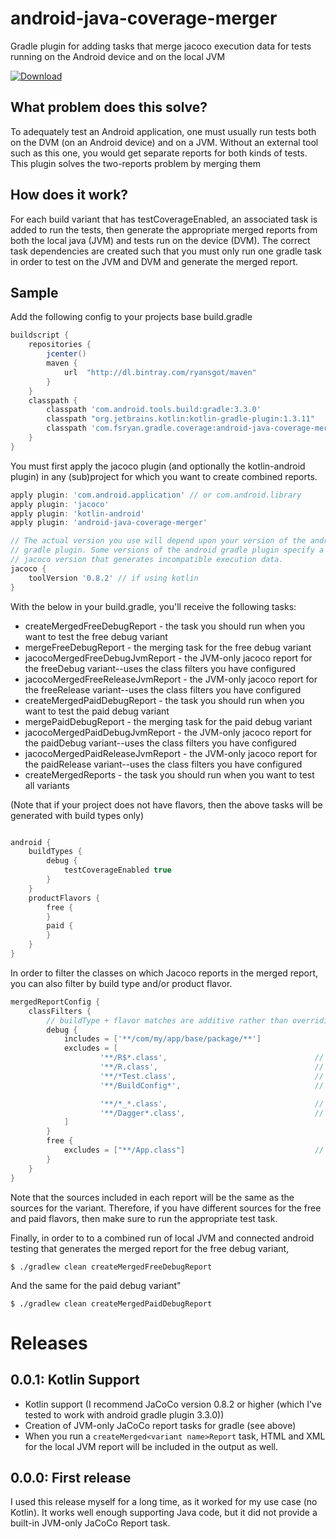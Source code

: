 # android-java-coverage-merger
Gradle plugin for adding tasks that merge jacoco execution data for tests running on the Android device and on the local JVM

[ ![Download](https://api.bintray.com/packages/ryansgot/maven/android-java-coverage-merger/images/download.svg) ](https://bintray.com/ryansgot/maven/android-java-coverage-merger/_latestVersion)

## What problem does this solve?
To adequately test an Android application, one must usually run tests both on the DVM (on an Android device) and on a
JVM. Without an external tool such as this one, you would get separate reports for both kinds of tests. This plugin
solves the two-reports problem by merging them

## How does it work?
For each build variant that has testCoverageEnabled, an associated task is added to run the tests, then generate the
appropriate merged reports from both the local java (JVM) and tests run on the device (DVM). The correct task 
dependencies are created such that you must only run one gradle task in order to test on the JVM and DVM and generate
the merged report.

## Sample
Add the following config to your projects base build.gradle
```groovy
buildscript {
    repositories {
        jcenter()
        maven {
            url  "http://dl.bintray.com/ryansgot/maven"
        }
    }
    classpath {
        classpath 'com.android.tools.build:gradle:3.3.0'
        classpath "org.jetbrains.kotlin:kotlin-gradle-plugin:1.3.11"
        classpath 'com.fsryan.gradle.coverage:android-java-coverage-merger:x.y.z'
    }
}
```
You must first apply the jacoco plugin (and optionally the kotlin-android plugin) in any (sub)project for which you want to create combined reports.
```groovy
apply plugin: 'com.android.application' // or com.android.library
apply plugin: 'jacoco'
apply plugin: 'kotlin-android'
apply plugin: 'android-java-coverage-merger'

// The actual version you use will depend upon your version of the android
// gradle plugin. Some versions of the android gradle plugin specify a
// jacoco version that generates incompatible execution data.  
jacoco {
    toolVersion '0.8.2' // if using kotlin
}

```
With the below in your build.gradle, you'll receive the following tasks:
- createMergedFreeDebugReport - the task you should run when you want to test the free debug variant
- mergeFreeDebugReport - the merging task for the free debug variant
- jacocoMergedFreeDebugJvmReport - the JVM-only jacoco report for the freeDebug variant--uses the class filters you have configured
- jacocoMergedFreeReleaseJvmReport - the JVM-only jacoco report for the freeRelease variant--uses the class filters you have configured
- createMergedPaidDebugReport - the task you should run when you want to test the paid debug variant
- mergePaidDebugReport - the merging task for the paid debug variant
- jacocoMergedPaidDebugJvmReport - the JVM-only jacoco report for the paidDebug variant--uses the class filters you have configured
- jacocoMergedPaidReleaseJvmReport - the JVM-only jacoco report for the paidRelease variant--uses the class filters you have configured
- createMergedReports - the task you should run when you want to test all variants

(Note that if your project does not have flavors, then the above tasks will be generated with build types only) 
```groovy

android {
    buildTypes {
        debug {
            testCoverageEnabled true
        }
    }
    productFlavors {
        free {
        }
        paid {
        }
    }
}
```
In order to filter the classes on which Jacoco reports in the merged report, you can also filter by build type and/or product flavor.
```groovy
mergedReportConfig {
    classFilters {
        // buildType + flavor matches are additive rather than overriding
        debug {
            includes = ['**/com/my/app/base/package/**']
            excludes = [
                    '**/R$*.class',                                 // generated R subclasses
                    '**/R.class',                                   // generated R classes
                    '**/*Test.class',                               // filter test classes
                    '**/BuildConfig*',                              // generated BuildConfig classes

                    '**/*_*.class',                                 // Butterknife/AutoValue/Dagger-generated classes
                    '**/Dagger*.class',                             // Dagger-generated classes
            ]
        }
        free {
            excludes = ["**/App.class"]                             // free flavor debug report additionally filters any class called App
        }
    }
}
```
Note that the sources included in each report will be the same as the sources for the variant. Therefore, if you have different sources for the free and paid flavors, then make sure to run the appropriate test task.

Finally, in order to to a combined run of local JVM and connected android testing that generates the merged report for the free debug variant,
```
$ ./gradlew clean createMergedFreeDebugReport
```
And the same for the paid debug variant"
```
$ ./gradlew clean createMergedPaidDebugReport
```

# Releases

## 0.0.1: Kotlin Support
* Kotlin support (I recommend JaCoCo version 0.8.2 or higher (which I've tested to work with android gradle plugin 3.3.0))
* Creation of JVM-only JaCoCo report tasks for gradle (see above)
* When you run a `createMerged<variant name>Report` task, HTML and XML for the local JVM report will be included in the output as well.

## 0.0.0: First release
I used this release myself for a long time, as it worked for my use case (no Kotlin). It works well enough supporting Java code, but it did not provide a built-in JVM-only JaCoCo Report task.